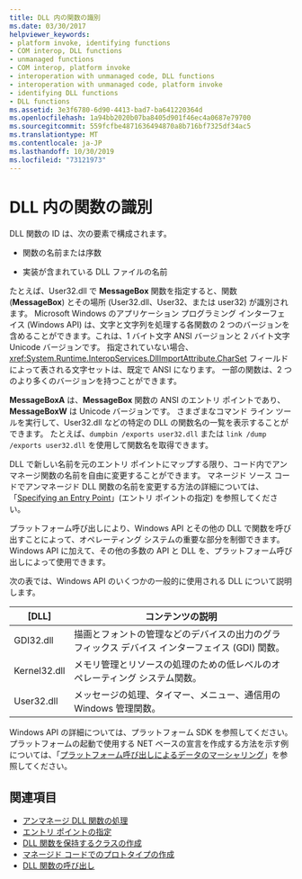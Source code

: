 ```yaml
---
title: DLL 内の関数の識別
ms.date: 03/30/2017
helpviewer_keywords:
- platform invoke, identifying functions
- COM interop, DLL functions
- unmanaged functions
- COM interop, platform invoke
- interoperation with unmanaged code, DLL functions
- interoperation with unmanaged code, platform invoke
- identifying DLL functions
- DLL functions
ms.assetid: 3e3f6780-6d90-4413-bad7-ba641220364d
ms.openlocfilehash: 1a94bb2020b07ba8405d901f46ec4a0687e79700
ms.sourcegitcommit: 559fcfbe4871636494870a8b716bf7325df34ac5
ms.translationtype: MT
ms.contentlocale: ja-JP
ms.lasthandoff: 10/30/2019
ms.locfileid: "73121973"
---
```

# <a name="identifying-functions-in-dlls"></a>DLL 内の関数の識別
DLL 関数の ID は、次の要素で構成されます。  
  
- 関数の名前または序数  
  
- 実装が含まれている DLL ファイルの名前  
  
 たとえば、User32.dll で **MessageBox** 関数を指定すると、関数 (**MessageBox**) とその場所 (User32.dll、User32、または user32) が識別されます。 Microsoft Windows のアプリケーション プログラミング インターフェイス (Windows API) は、文字と文字列を処理する各関数の 2 つのバージョンを含めることができます。これは、1 バイト文字 ANSI バージョンと 2 バイト文字 Unicode バージョンです。 指定されていない場合、<xref:System.Runtime.InteropServices.DllImportAttribute.CharSet> フィールドによって表される文字セットは、既定で ANSI になります。 一部の関数は、2 つのより多くのバージョンを持つことができます。  
  
 **MessageBoxA** は、**MessageBox** 関数の ANSI のエントリ ポイントであり、**MessageBoxW** は Unicode バージョンです。 さまざまなコマンド ライン ツールを実行して、User32.dll などの特定の DLL の関数名の一覧を表示することができます。 たとえば、`dumpbin /exports user32.dll` または `link /dump /exports user32.dll` を使用して関数名を取得できます。  
  
 DLL で新しい名前を元のエントリ ポイントにマップする限り、コード内でアンマネージ関数の名前を自由に変更することができます。 マネージド ソース コードでアンマネージド DLL 関数の名前を変更する方法の詳細については、「[Specifying an Entry Point](specifying-an-entry-point.md)」(エントリ ポイントの指定) を参照してください。  
  
 プラットフォーム呼び出しにより、Windows API とその他の DLL で関数を呼び出すことによって、オペレーティング システムの重要な部分を制御できます。 Windows API に加えて、その他の多数の API と DLL を、プラットフォーム呼び出しによって使用できます。  
  
 次の表では、Windows API のいくつかの一般的に使用される DLL について説明します。  
  
|[DLL]|コンテンツの説明|  
|---------|-----------------------------|  
|GDI32.dll|描画とフォントの管理などのデバイスの出力のグラフィックス デバイス インターフェイス (GDI) 関数。|  
|Kernel32.dll|メモリ管理とリソースの処理のための低レベルのオペレーティング システム関数。|  
|User32.dll|メッセージの処理、タイマー、メニュー、通信用の Windows 管理関数。|  
  
 Windows API の詳細については、プラットフォーム SDK を参照してください。 プラットフォームの起動で使用する NET ベースの宣言を作成する方法を示す例については、「[プラットフォーム呼び出しによるデータのマーシャリング](marshaling-data-with-platform-invoke.md)」を参照してください。  
  
## <a name="see-also"></a>関連項目

- [アンマネージ DLL 関数の処理](consuming-unmanaged-dll-functions.md)
- [エントリ ポイントの指定](specifying-an-entry-point.md)
- [DLL 関数を保持するクラスの作成](creating-a-class-to-hold-dll-functions.md)
- [マネージド コードでのプロトタイプの作成](creating-prototypes-in-managed-code.md)
- [DLL 関数の呼び出し](calling-a-dll-function.md)
